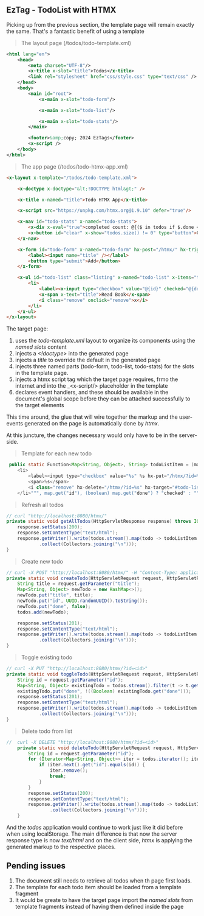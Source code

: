 ## EzTag - TodoList with HTMX

Picking up from the previous section, the template page will remain exactly the same. That's a fantastic benefit of using a template

> The layout page (/todos/todo-template.xml)

```xml
<html lang="en">
    <head>
        <meta charset="UTF-8"/>
        <x-title x-slot="title">Todos</x-title>
        <link rel="stylesheet" href="css/style.css" type="text/css" />
    </head>
    <body>
        <main id="root">
            <x-main x-slot="todo-form"/>

            <x-main x-slot="todo-list"/>

            <x-main x-slot="todo-stats"/>
        </main>

        <footer>&amp;copy; 2024 EzTags</footer>
        <x-script />
    </body>
</html>
```

> The app page (/todos/todo-htmx-app.xml)

```html
<x-layout x-template="/todos/todo-template.xml">

    <x-doctype x-doctype="&lt;!DOCTYPE html&gt;" />

    <x-title x-named="title">Todo HTMX App</x-title>

    <x-script src="https://unpkg.com/htmx.org@1.9.10" defer="true"/>

    <x-nav id="todo-stats" x-named="todo-stats">
        <x-div x-eval="true">completed count: @{($ in todos if $.done == true).size()}</x-div>
        <x-button id="clear" x-show="todos.size() != 0" type="button">Clear All</x-button>
    </x-nav>

    <x-form id="todo-form" x-named="todo-form" hx-post="/htmx/" hx-trigger="submit" hx-target="#todo-list" >
        <label><input name="title" /></label>
        <button type="submit">Add</button>
    </x-form>

    <x-ul id="todo-list" class="listing" x-named="todo-list" x-items="todos" x-key="id">
        <li>
            <label><x-input type="checkbox" value="@{id}" checked="@{done}" onchange="toggle"/> </label>
            <x-span x-text="title">Read Book</x-span>
            <i class="remove" onclick="remove">x</i>
        </li>
    </x-ul>
</x-layout>
```

The target page:
1. uses the _todo-template.xml_ layout to organize its components using the _named slots_ content
2. injects a _&lt;!doctype&gt;_ into the generated page
3. injects a _title_ to override the default in the generated page
4. injects three named parts (todo-form, todo-list, todo-stats) for the slots in the template page.
5. injects a htmx script tag which the target page requires, frmo the internet and into the _&lt;x-script/&gt; placeholder in the template
6. declares event handlers, and these should be available in the document's global scope before they can be attached successfully to the target elements

This time around, the glue that will wire together the markup and the user-events generated on the page is automatically done by _htmx_.

At this juncture, the changes necessary would only have to be in the server-side.

> Template for each new todo

```java
 public static Function<Map<String, Object>, String> todoListItem = (map) -> String.format("""
    <li>
        <label><input type="checkbox" value="%s" %s hx-put="/htmx/?id=%s" hx-target="#todo-list" /> </label>
        <span>%s</span>
        <i class="remove" hx-delete="/htmx/?id=%s" hx-target="#todo-list">x</i>
    </li>""", map.get("id"), (boolean) map.get("done") ? "checked" : "", map.get("id"), map.get("title"), map.get("id"));

```

> Refresh all todos

```java
// curl "http://localhost:8080/htmx/"
private static void getAllTodos(HttpServletResponse response) throws IOException {
    response.setStatus(200);
    response.setContentType("text/html");
    response.getWriter().write(todos.stream().map(todo -> todoListItem.apply(todo))
            .collect(Collectors.joining("\n")));
}
```

> Create new todo

```java
// curl -X POST "http://localhost:8080/htmx/" -H "Content-Type: application/json" -d "{\"title\": \"Read my book\"}"
private static void createTodo(HttpServletRequest request, HttpServletResponse response) throws IOException {
    String title = request.getParameter("title");
    Map<String, Object> newTodo = new HashMap<>();
    newTodo.put("title", title);
    newTodo.put("id", UUID.randomUUID().toString());
    newTodo.put("done", false);
    todos.add(newTodo);

    response.setStatus(201);
    response.setContentType("text/html");
    response.getWriter().write(todos.stream().map(todo -> todoListItem.apply(todo))
            .collect(Collectors.joining("\n")));
}
```

> Toggle existing todo

```java
// curl -X PUT "http://localhost:8080/htmx/?id=<id>"
private static void toggleTodo(HttpServletRequest request, HttpServletResponse response) throws IOException {
    String id = request.getParameter("id");
    Map<String, Object> existingTodo = todos.stream().filter(t -> t.get("id").equals(id)).findFirst().get();
    existingTodo.put("done", !((Boolean) existingTodo.get("done")));
    response.setStatus(201);
    response.setContentType("text/html");
    response.getWriter().write(todos.stream().map(todo -> todoListItem.apply(todo))
            .collect(Collectors.joining("\n")));
}
```

> Delete todo from list

```java
//  curl -X DELETE "http://localhost:8080/htmx/?id=<id>"
    private static void deleteTodo(HttpServletRequest request, HttpServletResponse response) throws IOException {
        String id = request.getParameter("id");
        for (Iterator<Map<String, Object>> iter = todos.iterator(); iter.hasNext(); ) {
            if (iter.next().get("id").equals(id)) {
                iter.remove();
                break;
            }
        }
        response.setStatus(200);
        response.setContentType("text/html");
        response.getWriter().write(todos.stream().map(todo -> todoListItem.apply(todo))
                .collect(Collectors.joining("\n")));
    }
```

And the _todos_ application would continue to work just like it did before when using localStorage. The main difference is that now the server response type
is now _text/html_ and on the client side, _htmx_ is applying the generated markup to the respective places.

## Pending issues

1. The document still needs to retrieve all todos when th page first loads.
2. The template for each todo item should be loaded from a template fragment
3. It would be greate to have the target page import the _named slots_ from template fragments instead of having them defined inside the page
